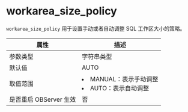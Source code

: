 workarea_size_policy 
=========================================

`workarea_size_policy` 用于设置手动或者自动调整 SQL 工作区大小的策略。


|      **属性**      |                                                        **描述**                                                         |
|------------------|-----------------------------------------------------------------------------------------------------------------------|
| 参数类型             | 字符串类型                                                                                                                 |
| 默认值              | AUTO                                                                                                                  |
| 取值范围             | <li> MANUAL：表示手动调整   </li><li> AUTO：表示自动调整    |
| 是否重启 OBServer 生效 | 否                                                                                                                     |


